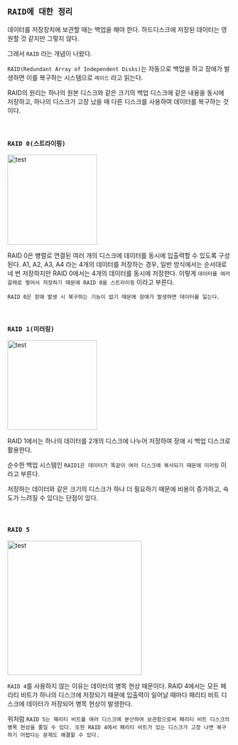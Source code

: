 ## `RAID에 대한 정리`

데이터를 저장장치에 보관할 때는 백업을 해야 한다. 하드디스크에 저장된 데이터는 영원할 것 같지만 그렇지 않다.

그래서 `RAID` 라는 개념이 나왔다.

`RAID(Redundant Array of Independent Disks)`는 자동으로 백업을 하고 장애가 발생하면 이를 복구하는 시스템으로 `레이드` 라고 읽는다.

RAID의 원리는 하나의 원본 디스크와 같은 크기의 백업 디스크에 같은 내용을 동시에 저장하고, 하나의 디스크가 고장 났을 때 다른 디스크를 사용하여 데이터를 복구하는 것이다.

<br>

### `RAID 0(스트라이핑)`

<img width="202" alt="test" src="https://github.com/wjdrbs96/Today-I-Learn/assets/45676906/c8b097cc-6818-4586-8768-f168dd8b6c67">

RAID 0은 병렬로 연결된 여러 개의 디스크에 데이터를 동시에 입출력할 수 있도록 구성된다. A1, A2, A3, A4 라는 4개의 데이터를 저장하는 경우, 일반 방식에서는 순서대로 네 번 저장하지만 RAID 0에서는 4개의 데이터를 동시에 저장한다. 이렇게 `데이터를 여러 갈래로 찢어서 저장하기 때문에 RAID 0을 스트라이핑` 이라고 부른다.

`RAID 0은 장애 발생 시 복구하는 기능이 없기 때문에 장애가 발생하면 데이터를 잃는다.`

<br>

### `RAID 1(미러링)`

<img width="202" alt="test" src="https://github.com/wjdrbs96/Today-I-Learn/assets/45676906/5f059595-f50f-4d67-a312-042be0f1e9b9">

RAID 1에서는 하나의 데이터를 2개의 디스크에 나누어 저장하여 장애 시 백업 디스크로 활용한다.

순수한 백업 시스템인 `RAID1은 데이터가 똑같이 여러 디스크에 복사되기 때문에 미러링` 이라고 부른다.

저장하는 데이터와 같은 크기의 디스크가 하나 더 필요하기 때문에 비용이 증가하고, 속도가 느려질 수 있다는 단점이 있다.

<br>

### `RAID 5` 

<img width="302" alt="test" src="https://github.com/wjdrbs96/Today-I-Learn/assets/45676906/bae6a0d9-d9d2-4952-91be-ea14837c226c">

`RAID 4`를 사용하지 않는 이유는 데이터의 병목 현상 때문이다. RAID 4에서는 모든 페리티 비트가 하나의 디스크에 저장되기 때문에 입출력이 일어날 때마다 패리티 비트 디스크에 데이터가 저장되어 병목 현상이 발생한다.

위처럼 `RAID 5는 패리티 비트를 여러 디스크에 분산하여 보관함으로써 패리티 비트 디스크의 병목 현상을 줄일 수 있다. 또한 RAID 4에서 패리티 비트가 있는 디스크가 고장 나면 복구하기 어렵다는 문제도 해결할 수 있다.`

